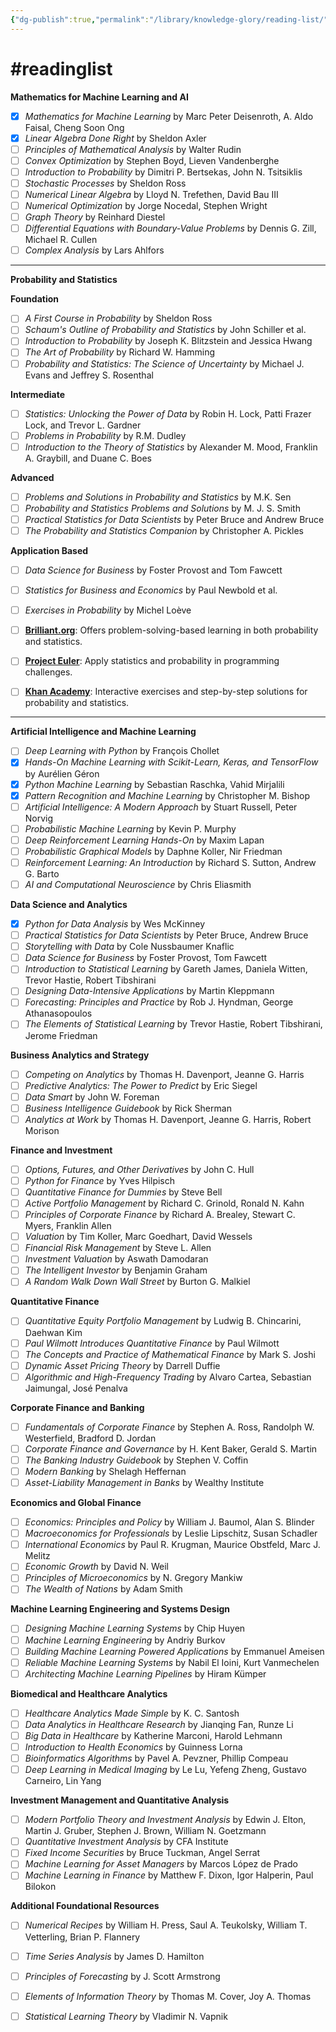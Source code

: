 ```yaml
---
{"dg-publish":true,"permalink":"/library/knowledge-glory/reading-list/"}
---
```


# #readinglist 

**Mathematics for Machine Learning and AI** 
- [x] *Mathematics for Machine Learning* by Marc Peter Deisenroth, A. Aldo Faisal, Cheng Soon Ong
- [x] *Linear Algebra Done Right* by Sheldon Axler
- [ ] *Principles of Mathematical Analysis* by Walter Rudin 
- [ ] *Convex Optimization* by Stephen Boyd, Lieven Vandenberghe 
- [ ] *Introduction to Probability* by Dimitri P. Bertsekas, John N. Tsitsiklis 
- [ ] *Stochastic Processes* by Sheldon Ross 
- [ ] *Numerical Linear Algebra* by Lloyd N. Trefethen, David Bau III 
- [ ] *Numerical Optimization* by Jorge Nocedal, Stephen Wright 
- [ ] *Graph Theory* by Reinhard Diestel 
- [ ] *Differential Equations with Boundary-Value Problems* by Dennis G. Zill, Michael R. Cullen 
- [ ] *Complex Analysis* by Lars Ahlfors 

---
**Probability and Statistics** 

**Foundation**
- [ ] _A First Course in Probability_ by Sheldon Ross  
- [ ] _Schaum's Outline of Probability and Statistics_ by John Schiller et al.  
- [ ] _Introduction to Probability_ by Joseph K. Blitzstein and Jessica Hwang  
- [ ] _The Art of Probability_ by Richard W. Hamming  
- [ ] _Probability and Statistics: The Science of Uncertainty_ by Michael J. Evans and Jeffrey S. Rosenthal  

**Intermediate**
- [ ] _Statistics: Unlocking the Power of Data_ by Robin H. Lock, Patti Frazer Lock, and Trevor L. Gardner  
- [ ] _Problems in Probability_ by R.M. Dudley  
- [ ] _Introduction to the Theory of Statistics_ by Alexander M. Mood, Franklin A. Graybill, and Duane C. Boes  

**Advanced**
- [ ] _Problems and Solutions in Probability and Statistics_ by M.K. Sen  
- [ ] _Probability and Statistics Problems and Solutions_ by M. J. S. Smith  
- [ ] _Practical Statistics for Data Scientists_ by Peter Bruce and Andrew Bruce  
- [ ] _The Probability and Statistics Companion_ by Christopher A. Pickles  

**Application Based**
- [ ] _Data Science for Business_ by Foster Provost and Tom Fawcett  
- [ ] _Statistics for Business and Economics_ by Paul Newbold et al.  
- [ ] _Exercises in Probability_ by Michel Loève  
- [ ] **[Brilliant.org](https://www.brilliant.org)**: Offers problem-solving-based learning in both probability and statistics.
- [ ] **[Project Euler](https://projecteuler.net/)**: Apply statistics and probability in programming challenges.
- [ ] **[Khan Academy](https://www.khanacademy.org/math/statistics-probability)**: Interactive exercises and step-by-step solutions for probability and statistics.


---


**Artificial Intelligence and Machine Learning** 
- [ ] *Deep Learning with Python* by François Chollet
- [x] *Hands-On Machine Learning with Scikit-Learn, Keras, and TensorFlow* by Aurélien Géron
- [x] *Python Machine Learning* by Sebastian Raschka, Vahid Mirjalili
- [x] *Pattern Recognition and Machine Learning* by Christopher M. Bishop
- [ ] *Artificial Intelligence: A Modern Approach* by Stuart Russell, Peter Norvig
- [ ] *Probabilistic Machine Learning* by Kevin P. Murphy
- [ ] *Deep Reinforcement Learning Hands-On* by Maxim Lapan
- [ ] *Probabilistic Graphical Models* by Daphne Koller, Nir Friedman
- [ ] *Reinforcement Learning: An Introduction* by Richard S. Sutton, Andrew G. Barto 
- [ ] *AI and Computational Neuroscience* by Chris Eliasmith

**Data Science and Analytics** 
- [x] *Python for Data Analysis* by Wes McKinney 
- [ ] *Practical Statistics for Data Scientists* by Peter Bruce, Andrew Bruce 
- [ ] *Storytelling with Data* by Cole Nussbaumer Knaflic 
- [ ] *Data Science for Business* by Foster Provost, Tom Fawcett 
- [ ] *Introduction to Statistical Learning* by Gareth James, Daniela Witten, Trevor Hastie, Robert Tibshirani 
- [ ] *Designing Data-Intensive Applications* by Martin Kleppmann 
- [ ] *Forecasting: Principles and Practice* by Rob J. Hyndman, George Athanasopoulos 
- [ ] *The Elements of Statistical Learning* by Trevor Hastie, Robert Tibshirani, Jerome Friedman 

**Business Analytics and Strategy** 
- [ ] *Competing on Analytics* by Thomas H. Davenport, Jeanne G. Harris 
- [ ] *Predictive Analytics: The Power to Predict* by Eric Siegel 
- [ ] *Data Smart* by John W. Foreman 
- [ ] *Business Intelligence Guidebook* by Rick Sherman 
- [ ] *Analytics at Work* by Thomas H. Davenport, Jeanne G. Harris, Robert Morison 

**Finance and Investment** 
- [ ] *Options, Futures, and Other Derivatives* by John C. Hull 
- [ ] *Python for Finance* by Yves Hilpisch 
- [ ] *Quantitative Finance for Dummies* by Steve Bell 
- [ ] *Active Portfolio Management* by Richard C. Grinold, Ronald N. Kahn 
- [ ] *Principles of Corporate Finance* by Richard A. Brealey, Stewart C. Myers, Franklin Allen 
- [ ] *Valuation* by Tim Koller, Marc Goedhart, David Wessels 
- [ ] *Financial Risk Management* by Steve L. Allen 
- [ ] *Investment Valuation* by Aswath Damodaran 
- [ ] *The Intelligent Investor* by Benjamin Graham 
- [ ] *A Random Walk Down Wall Street* by Burton G. Malkiel 

**Quantitative Finance** 
- [ ] *Quantitative Equity Portfolio Management* by Ludwig B. Chincarini, Daehwan Kim 
- [ ] *Paul Wilmott Introduces Quantitative Finance* by Paul Wilmott 
- [ ] *The Concepts and Practice of Mathematical Finance* by Mark S. Joshi 
- [ ] *Dynamic Asset Pricing Theory* by Darrell Duffie 
- [ ] *Algorithmic and High-Frequency Trading* by Alvaro Cartea, Sebastian Jaimungal, José Penalva 

**Corporate Finance and Banking** 
- [ ] *Fundamentals of Corporate Finance* by Stephen A. Ross, Randolph W. Westerfield, Bradford D. Jordan 
- [ ] *Corporate Finance and Governance* by H. Kent Baker, Gerald S. Martin 
- [ ] *The Banking Industry Guidebook* by Stephen V. Coffin 
- [ ] *Modern Banking* by Shelagh Heffernan 
- [ ] *Asset-Liability Management in Banks* by Wealthy Institute 

**Economics and Global Finance** 
- [ ] *Economics: Principles and Policy* by William J. Baumol, Alan S. Blinder 
- [ ] *Macroeconomics for Professionals* by Leslie Lipschitz, Susan Schadler 
- [ ] *International Economics* by Paul R. Krugman, Maurice Obstfeld, Marc J. Melitz 
- [ ] *Economic Growth* by David N. Weil 
- [ ] *Principles of Microeconomics* by N. Gregory Mankiw 
- [ ] *The Wealth of Nations* by Adam Smith 

**Machine Learning Engineering and Systems Design** 
- [ ] *Designing Machine Learning Systems* by Chip Huyen 
- [ ] *Machine Learning Engineering* by Andriy Burkov 
- [ ] *Building Machine Learning Powered Applications* by Emmanuel Ameisen 
- [ ] *Reliable Machine Learning Systems* by Nabil El Ioini, Kurt Vanmechelen 
- [ ] *Architecting Machine Learning Pipelines* by Hiram Kümper 

**Biomedical and Healthcare Analytics** 
- [ ] *Healthcare Analytics Made Simple* by K. C. Santosh 
- [ ] *Data Analytics in Healthcare Research* by Jianqing Fan, Runze Li 
- [ ] *Big Data in Healthcare* by Katherine Marconi, Harold Lehmann 
- [ ] *Introduction to Health Economics* by Guinness Lorna 
- [ ] *Bioinformatics Algorithms* by Pavel A. Pevzner, Phillip Compeau 
- [ ] *Deep Learning in Medical Imaging* by Le Lu, Yefeng Zheng, Gustavo Carneiro, Lin Yang 

**Investment Management and Quantitative Analysis** 
- [ ] *Modern Portfolio Theory and Investment Analysis* by Edwin J. Elton, Martin J. Gruber, Stephen J. Brown, William N. Goetzmann 
- [ ] *Quantitative Investment Analysis* by CFA Institute 
- [ ] *Fixed Income Securities* by Bruce Tuckman, Angel Serrat 
- [ ] *Machine Learning for Asset Managers* by Marcos López de Prado 
- [ ] *Machine Learning in Finance* by Matthew F. Dixon, Igor Halperin, Paul Bilokon 

**Additional Foundational Resources** 
- [ ] *Numerical Recipes* by William H. Press, Saul A. Teukolsky, William T. Vetterling, Brian P. Flannery 
- [ ] *Time Series Analysis* by James D. Hamilton 
- [ ] *Principles of Forecasting* by J. Scott Armstrong 
- [ ] *Elements of Information Theory* by Thomas M. Cover, Joy A. Thomas 
- [ ] *Statistical Learning Theory* by Vladimir N. Vapnik

